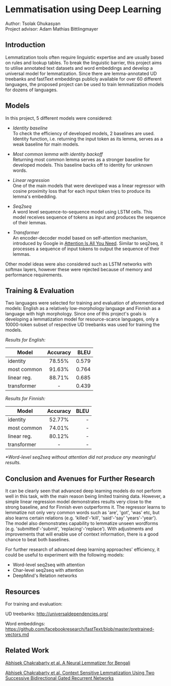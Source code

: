 # Lemmatisation using Deep Learning

Author: Tsolak Ghukasyan\
Project advisor: Adam Mathias Bittlingmayer

## Introduction

Lemmatization tools often require linguistic expertise and are usually based on rules and lookup tables. To break the linguistic barrier, this project aims to utilise annotated text datasets and word embeddings and develop a universal model for lemmatization. Since there are lemma-annotated UD treebanks and fastText embeddings publicly available for over 60 different languages, the proposed project can be used to train lemmatization models for dozens of languages.

## Models

In this project, 5 different models were considered:

- _Identity baseline_\
To check the efficiency of developed models, 2 baselines are used. Identity function, i.e. returning the input token as its lemma, serves as a weak baseline for main models.

- _Most common lemma with identity backoff_\
Returning most common lemma serves as a stronger baseline for developed models. This baseline backs off to identity for unknown words.

- _Linear regression_\
One of the main models that were developed was a linear regressor with cosine proximity loss that for each input token tries to produce its lemma's embedding.  

- _Seq2seq_\
A word level sequence-to-sequence model using LSTM cells. This model receives sequence of tokens as input and produces the sequence of their lemmas.

- _Transformer_\
An encoder-decoder model based on self-attention mechanism, introduced by Google in [Attention Is All You Need](https://arxiv.org/abs/1706.03762). Similar to seq2seq, it processes a sequence of input tokens to output the sequence of their lemmas.

Other model ideas were also considered such as LSTM networks with softmax layers, however these were rejected because of memory and performance requirements.

## Training & Evaluation

Two languages were selected for training and evaluation of aforementioned models: English as a relatively low-morphology language and Finnish as a language with high morphology. Since one of this project's goals is developing a lemmatization model for resource-scarce languages, only a 10000-token subset of respective UD treebanks was used for training the models.

_Results for English:_

| Model       | Accuracy | BLEU |
|-------------|:--------:|-----:|
| identity    |  78.55%  |  0.579  |
| most common |  91.63%  |  0.764  |
| linear reg. |  88.71%  |  0.685  |
| transformer |    -     |  0.439  |

_Results for Finnish:_

| Model       | Accuracy | BLEU |
|-------------|:--------:|-----:|
| identity    |  52.77%  |  -   |
| most common |  74.01%  |  -   |
| linear reg. |  80.12%  |  -   |
| transformer |    -     |  -   |

_*Word-level seq2seq without attention did not produce any meaningful results._

## Conclusion and Avenues for Further Research

It can be clearly seen that advanced deep learning models do not perform well in this task, with the main reason being limited training data. However, a simple linear regression model demonstrates results very close to the strong baseline, and for Finnish even outperforms it. The regressor learns to lemmatize not only very common words such as 'are', 'got', 'was' etc, but also learns certain relations (e.g. 'killed'-'kill', 'said'-'say'  'years'-'year'). The model also demonstrates capability to lemmatize unseen wordforms (e.g. 'submitted'-'submit', 'replacing'-'replace'). With adjustments and improvements that will enable use of context information, there is a good chance to beat both baselines.

For further research of advanced deep learning approaches' efficiency, it could be useful to experiment with the following models:
- Word-level seq2seq with attention
- Char-level seq2seq with attention
- DeepMind's Relation networks

## Resources

For training and evaluation:

UD treebanks: http://universaldependencies.org/

Word embeddings: https://github.com/facebookresearch/fastText/blob/master/pretrained-vectors.md 

## Related Work

[Abhisek Chakrabarty et al. A Neural Lemmatizer for Bengali](https://pdfs.semanticscholar.org/12c6/1ee4f804d4007fc12cfd0d13ba260c051e48.pdf)

[Abhisek Chakrabarty et al. Context Sensitive Lemmatization Using Two Successive Bidirectional Gated Recurrent Networks](http://www.aclweb.org/anthology/P17-1136)


